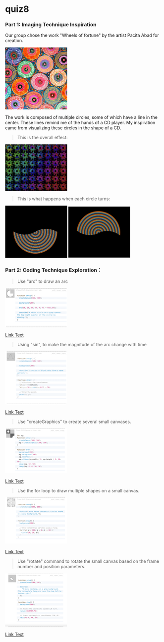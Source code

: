 # quiz8
### Part 1: Imaging Technique Inspiration
Our group chose the work "Wheels of fortune" by the artist Pacita Abad for creation.

<img src="assets/Wheels.jpg" width="200px">

The work is composed of multiple circles, some of which have a line in the center. These lines remind me of the hands of a CD player. My inspiration came from visualizing these circles in the shape of a CD.


>This is the overall effect:
 <div align=centre><img src="assets/image3.png" width="200px">


>This is what happens when each circle turns:

<img src="assets/image2.png" width="200px">  <img src="assets/image1.png" width="200px">



### Part 2: Coding Technique Exploration：
>Use "arc" to draw an arc

<img src="assets/arc.png" width="200px">

[Link Text](https://p5js.org/reference/#/p5/arc)

>Using "sin", to make the magnitude of the arc change with time

<img src="assets/sin.png" width="200px">

[Link Text](https://p5js.org/reference/#/p5/sin)

>Use "createGraphics" to create several small canvases.

<img src="assets/creatCancas.png" width="200px">

[Link Text](https://p5js.org/reference/#/p5/createGraphics)

>Use the for loop to draw multiple shapes on a small canvas.

<img src="assets/for.png" width="200px">

[Link Text](https://p5js.org/zh-Hans/reference/#/p5/for)

>Use "rotate" command to rotate the small canvas based on the frame number and position parameters.

<img src="assets/rotate.png" width="200px">

[Link Text](https://p5js.org/reference/#/p5/rotate)
